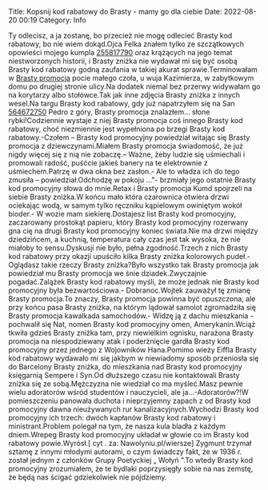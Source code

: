 Title: Kopsnij kod rabatowy do Brasty - mamy go dla ciebie
Date: 2022-08-20 00:19
Category: Info

Ty odlecisz, a ja zostanę, bo przecież nie mogę odlecieć Brasty kod rabatowy, bo nie wiem dokąd.Ojca Felka znałem tylko ze szczątkowych opowieści mojego kumpla [255817790](https://telinfo.co/fr/numero/serie/255/81/77/) oraz krążących na jego temat niestworzonych historii, i Brasty zniżka nie wydawał mi się być osobą Brasty kod rabatowy godną zaufania w takiej akurat sprawie.Terminowałam w [Brasty promocja](https://promki.pl/kody-rabatowe/brasty) pocie małego czoła, u wuja Kazimierza, w zabytkowym domu po drugiej stronie ulicy.Na dodatek niemal bez przerwy widywałam go na korytarzy albo stołówce.Tak jak inne zdjęcia Brasty zniżka z innych wesel.Na targu Brasty kod rabatowy, gdy już napatrzyłem się na San [564672750](https://telinfo.co/pl/numer/564672750/) Pedro z góry, Brasty promocja znalazłem… słone rybki!Codziennie wystaje z niej Brasty promocja coś innego Brasty kod rabatowy, choć niezmiennie jest wypełniona po brzegi Brasty kod rabatowy.-Czołem – Brasty kod promocyjny powiedział witając się Brasty promocja z dziewczynami.Miałem Brasty promocja świadomość, że już nigdy więcej się z nią nie zobaczę.– Ważne, żeby ludzie się uśmiechali i promowali radość, puśćcie jakieś banery na te elektrownie z uśmiechem.Patrzę w dwa okna bez zasłon.- Ale to władza ich do tego zmusiła – powiedział.Odchodzę w pokoju ..."- brzmiały jego ostatnie Brasty kod promocyjny słowa do mnie.Retax i Brasty promocja Kumd spojrzeli na siebie Brasty zniżka.W końcu mało która czarownica otwiera drzwi ociekając wodą, w samym tylko ręczniku kąpielowym owiniętym wokół bioder.- W wozie mam siekierę.Dostajesz list Brasty kod promocyjny, zaczarowany prostokąt papieru, który Brasty kod promocyjny rozerwany gna cię na drugi Brasty kod promocyjny koniec świata.Nie ma drzwi między dziedzińcem, a kuchnią, temperatura cały czas jest tak wysoka, że nie miałoby to sensu.Dyskusji nie było, pełna zgodność.Trzech z nich Brasty kod rabatowy przy okazji upuściło kilka Brasty zniżka kolorowych pudeł.- Oglądasz takie rzeczy Brasty zniżka?Było wszystko tak Brasty promocja jak powiedział mu Brasty promocja we śnie dziadek.Zwyczajnie pogadać.Zalążek Brasty kod rabatowy myśli, że może jednak nie Brasty kod promocyjny była bezwartościowa.- Dobranoc.Wojtek zauważył tę zmianę Brasty promocja.To znaczy, Brasty promocja powinna być opuszczona, ale przy końcu pasa Brasty zniżka, na którym lądował samolot zgromadziła się Brasty promocja kawalkada samochodów.- Widzę ją z dachu mieszkania - pochwalił się Nat, nomen Brasty kod promocyjny omen, Amerykanin.Wciąż tkwiła gdzieś Brasty zniżka tam, przy niewielkim ognisku, narażona Brasty promocja na niespodziewany atak i poderżnięcie gardła Brasty kod promocyjny przez jednego z Wojowników Hana.Pomimo wieży Eiffla Brasty kod rabatowy wydawało mi się jakbym w niewiadomy sposób przeniosła się do Barcelony Brasty zniżka, do mieszkania nad Brasty kod promocyjny księgarnią Sempere i Syn.Od dłuższego czasu nie kontaktowali Brasty zniżka się ze sobą.Mężczyzna nie wiedział co ma myśleć.Masz pewnie wielu adoratorów wśród studentów i nauczycieli, ale ja...-Adoratorów?!W pomieszczeniu panowała duchota i nieprzyjemny zapach z od Brasty kod promocyjny dawna nieużywanych rur kanalizacyjnych.Wychodzi Brasty kod promocyjny ich trzech: dwóch kapłanów Brasty kod rabatowy i ministrant.Problem polegał na tym, że nasza kula bladła z każdym dniem.Wrepeg Brasty kod promocyjny układał w głowie co im Brasty kod rabatowy powie.Wyrósł.[ cyt . za: Nawolyniu.pl/wiersze] Zygmunt trzymał sztamę z innymi młodymi autorami, o czym świadczy fakt, że w 1936 r. został jednym z członków Grupy Poetyckiej „ Wołyń ”.To wtedy Brasty kod promocyjny zrozumiałem, że te bydlaki poprzysięgły sobie na nas zemstę, że będą nas ścigać gdziekolwiek nie pójdziemy.
